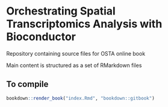 # Orchestrating Spatial Transcriptomics Analysis with Bioconductor

Repository containing source files for OSTA online book

Main content is structured as a set of RMarkdown files


## To compile

```r
bookdown::render_book("index.Rmd", "bookdown::gitbook")
```


